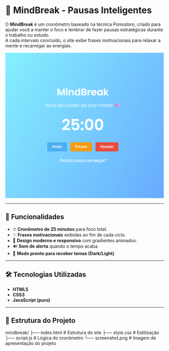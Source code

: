 # 🧠 MindBreak - Pausas Inteligentes

O **MindBreak** é um cronômetro baseado na técnica Pomodoro, criado para ajudar você a manter o foco e lembrar de fazer pausas estratégicas durante o trabalho ou estudo.  
A cada intervalo concluído, o site exibe frases motivacionais para relaxar a mente e recarregar as energias.  

![MindBreak Screenshot](https://github.com/Arvicxz/Projeto-MindBreak/blob/main/mindbreak.png)

---

## 🚀 Funcionalidades
- ⏱ **Cronômetro de 25 minutos** para foco total.
- ✨ **Frases motivacionais** exibidas ao fim de cada ciclo.
- 🎨 **Design moderno e responsivo** com gradientes animados.
- 🔊 **Som de alerta** quando o tempo acaba.
- 🌙 **Modo pronto para receber temas (Dark/Light)**.

---

## 🛠 Tecnologias Utilizadas
- **HTML5**
- **CSS3**
- **JavaScript (puro)**

---

## 📂 Estrutura do Projeto
mindbreak/
├── index.html # Estrutura do site
├── style.css # Estilização
├── script.js # Lógica do cronômetro
└── screenshot.png # Imagem de apresentação do projeto

